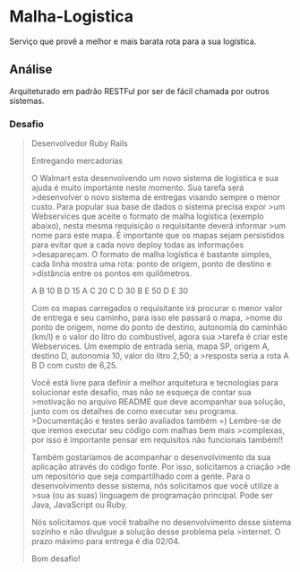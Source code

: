 # Malha-Logistica

Serviço que provê a melhor e mais barata rota para a sua logística.

## Análise

Arquiteturado em padrão RESTFul por ser de fácil chamada por outros sistemas.

### Desafio

> Desenvolvedor Ruby Rails
>
>Entregando mercadorias
>
>O Walmart esta desenvolvendo um novo sistema de logística e sua ajuda é muito importante neste momento. Sua tarefa será >desenvolver o novo sistema de entregas visando sempre o menor custo. Para popular sua base de dados o sistema precisa expor >um Webservices que aceite o formato de malha logística (exemplo abaixo), nesta mesma requisição o requisitante deverá informar >um nome para este mapa. É importante que os mapas sejam persistidos para evitar que a cada novo deploy todas as informações >desapareçam. O formato de malha logística é bastante simples, cada linha mostra uma rota: ponto de origem, ponto de destino e >distância entre os pontos em quilômetros.
>
>A B 10
>B D 15
>A C 20
>C D 30
>B E 50
>D E 30
>
>Com os mapas carregados o requisitante irá procurar o menor valor de entrega e seu caminho, para isso ele passará o mapa, >nome do ponto de origem, nome do ponto de destino, autonomia do caminhão (km/l) e o valor do litro do combustivel, agora sua >tarefa é criar este Webservices. Um exemplo de entrada seria, mapa SP, origem A, destino D, autonomia 10, valor do litro 2,50; a >resposta seria a rota A B D com custo de 6,25.
>
>Você está livre para definir a melhor arquitetura e tecnologias para solucionar este desafio, mas não se esqueça de contar sua >motivação no arquivo README que deve acompanhar sua solução, junto com os detalhes de como executar seu programa. >Documentação e testes serão avaliados também =) Lembre-se de que iremos executar seu código com malhas bem mais >complexas, por isso é importante pensar em requisitos não funcionais também!!
>
>Também gostaríamos de acompanhar o desenvolvimento da sua aplicação através do código fonte. Por isso, solicitamos a criação >de um repositório que seja compartilhado com a gente. Para o desenvolvimento desse sistema, nós solicitamos que você utilize a >sua (ou as suas) linguagem de programação principal. Pode ser Java, JavaScript ou Ruby.
>
>Nós solicitamos que você trabalhe no desenvolvimento desse sistema sozinho e não divulgue a solução desse problema pela >internet. O prazo máximo para entrega é dia 02/04.
>
>Bom desafio!
